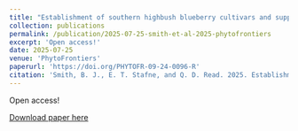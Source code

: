 ```yaml
---
title: "Establishment of southern highbush blueberry cultivars and suppression of Phytophthora root rot using cover crop and soil amendment treatments"
collection: publications
permalink: /publication/2025-07-25-smith-et-al-2025-phytofrontiers
excerpt: 'Open access!'
date: 2025-07-25
venue: 'PhytoFrontiers'
paperurl: 'https://doi.org/PHYTOFR-09-24-0096-R'
citation: 'Smith, B. J., E. T. Stafne, and Q. D. Read. 2025. Establishment of southern highbush blueberry cultivars and suppression of Phytophthora root rot using cover crop and soil amendment treatments. PhytoFrontiers 2690-5442. DOI: 10.1094/PHYTOFR-09-24-0096-R.'
---
```

Open access!

[Download paper here](https://doi.org/PHYTOFR-09-24-0096-R)
